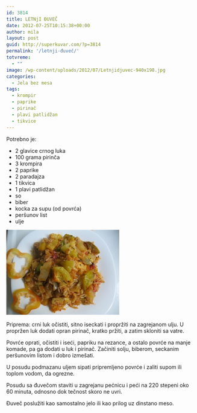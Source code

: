 ```yaml
---
id: 3814
title: LETNjI ĐUVEČ
date: 2012-07-25T10:15:38+00:00
author: mila
layout: post
guid: http://superkuvar.com/?p=3814
permalink: '/letnji-đuveč/'
totvreme:
  - ""
image: /wp-content/uploads/2012/07/Letnjidjuvec-940x198.jpg
categories:
  - Jela bez mesa
tags:
  - krompir
  - paprike
  - pirinač
  - plavi patlidžan
  - tikvice
---
```

Potrebno je:

  * 2 glavice crnog luka
  * 100 grama pirinča
  * 3 krompira
  * 2 paprike
  * 2 paradajza
  * 1 tikvica
  * 1 plavi patlidžan
  * so
  * biber
  * kocka za supu (od povrća)
  * peršunov list
  * ulje

<img class="alignnone size-medium wp-image-3815" title="Letnjidjuvec" src="/wp-content/uploads/2012/07/Letnjidjuvec-300x225.jpg" alt="" width="300" height="225" /> 

Priprema: crni luk očistiti, sitno iseckati i propržiti na zagrejanom ulju. U propržen luk dodati opran pirinač, kratko pržiti, a zatim skloniti sa vatre.

Povrće oprati, očistiti i iseći, papriku na rezance, a ostalo povrće na manje komade, pa ga dodati u luk i pirinač. Začiniti solju, biberom, seckanim peršunovim listom i dobro izmešati.

U posudu podmazanu uljem sipati pripremljeno povrće i zaliti supom ili toplom vodom, da ogrezne.

Posudu sa đuvečom staviti u zagrejanu pećnicu i peći na 220 stepeni oko 60 minuta, odnosno dok tečnost skoro ne uvri.

Đuveč poslužiti kao samostalno jelo ili kao prilog uz dinstano meso.